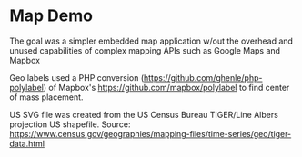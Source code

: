# Map Demo

The goal was a simpler embedded map application w/out the overhead and unused capabilities of complex mapping APIs such as Google Maps and Mapbox

Geo labels used a PHP conversion (https://github.com/ghenle/php-polylabel) of Mapbox's https://github.com/mapbox/polylabel to find center of mass placement.

US SVG file was created from the US Census Bureau TIGER/Line Albers projection US shapefile. Source: https://www.census.gov/geographies/mapping-files/time-series/geo/tiger-data.html
